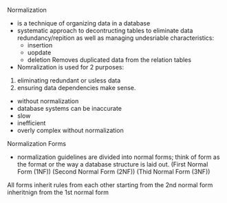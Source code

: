 Normalization
- is a technique of organizing data in a database
- systematic approach to decontructing tables to eliminate data redundancy/repition
  as well as managing undesriable characteristics:
   - insertion 
   - uopdate 
   - deletion
Removes duplicated data from the relation tables
- Nomralization is used for 2 purposes:
 1. eliminating redundant or usless data
 2. ensuring data dependencies make sense.

- without normalization
 - database systems can be inaccurate
 - slow 
 - inefficient
 - overly complex without normalization





Normalization Forms
- normalization guidelines are divided into normal forms; think of form as the format or 
  the way a database structure is laid out.
(First Normal Form (1NF))
(Second Normal Form (2NF))
(Thid Normal Form (3NF))

All forms inherit rules from each other starting from the 2nd normal form inheritnign from the 1st normal form
